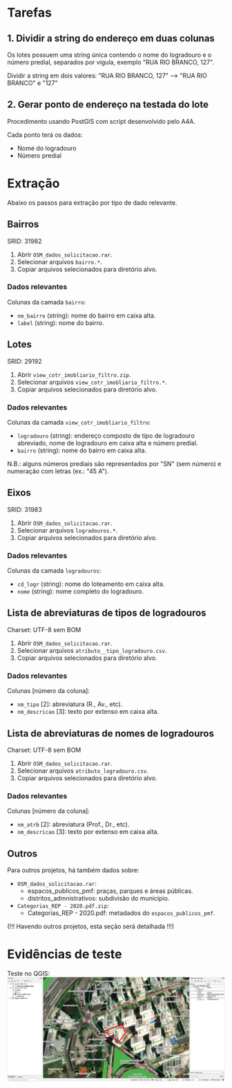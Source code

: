 # Tarefas
## 1. Dividir a string do endereço em duas colunas
Os lotes possuem uma string única contendo o nome do logradouro e o número predial, separados por vígula, exemplo "RUA RIO BRANCO, 127".

Dividir a string em dois valores: "RUA RIO BRANCO, 127" --> "RUA RIO BRANCO" e "127"

## 2. Gerar ponto de endereço na testada do lote
Procedimento usando PostGIS com script desenvolvido pelo A4A.

Cada ponto terá os dados:
* Nome do logradouro
* Número predial

# Extração
Abaixo os passos para extração por tipo de dado relevante.

## Bairros
SRID: 31982
1. Abrir `OSM_dados_solicitacao.rar`.
2. Selecionar arquivos `bairro.*`.
3. Copiar arquivos selecionados para diretório alvo.

### Dados relevantes
Colunas da camada `bairro`:
* `nm_bairro` (string): nome do bairro em caixa alta.
* `label` (string): nome do bairro.

## Lotes
SRID: 29192
1. Abrir `view_cotr_imobliario_filtro.zip`.
2. Selecionar arquivos `view_cotr_imobliario_filtro.*`.
3. Copiar arquivos selecionados para diretório alvo.

### Dados relevantes
Colunas da camada `view_cotr_imobliario_filtro`:
* `logradouro` (string): endereço composto de tipo de logradouro abreviado, nome de logradouro em caixa alta e número predial.
* `bairro` (string): nome do bairro em caixa alta.

N.B.: alguns números prediais são representados por "SN" (sem número) e numeração com letras (ex.: "45 A").

## Eixos
SRID: 31983
1. Abrir `OSM_dados_solicitacao.rar`.
2. Selecionar arquivos `logradouros.*`.
3. Copiar arquivos selecionados para diretório alvo.

### Dados relevantes
Colunas da camada `logradouros`:
* `cd_logr` (string): nome do loteamento em caixa alta.
* `nome` (string): nome completo do logradouro.

## Lista de abreviaturas de tipos de logradouros
Charset: UTF-8 sem BOM
1. Abrir `OSM_dados_solicitacao.rar`.
2. Selecionar arquivos `atributo__tipo_logradouro.csv`.
3. Copiar arquivos selecionados para diretório alvo.

### Dados relevantes
Colunas [número da coluna]:
* `nm_tipo` [2]: abreviatura (R., Av., etc).
* `nm_descricao` [3]: texto por extenso em caixa alta.

## Lista de abreviaturas de nomes de logradouros
Charset: UTF-8 sem BOM
1. Abrir `OSM_dados_solicitacao.rar`.
2. Selecionar arquivos `atributo_logradouro.csv`.
3. Copiar arquivos selecionados para diretório alvo.

### Dados relevantes
Colunas [número da coluna]:
* `nm_atrb` [2]: abreviatura (Prof., Dr., etc).
* `nm_descricao` [3]: texto por extenso em caixa alta.

## Outros
Para outros projetos, há também dados sobre:
* `OSM_dados_solicitacao.rar`:
  * espacos_publicos_pmf: praças, parques e áreas públicas.
  * distritos_admnistrativos: subdivisão do município.
* `Categorias_REP - 2020.pdf.zip`:
  * Categorias_REP - 2020.pdf: metadados do `espacos_publicos_pmf`.

(!!! Havendo outros projetos, esta seção será detalhada !!!)

# Evidências de teste
Teste no QGIS:
![](qgis.png)
